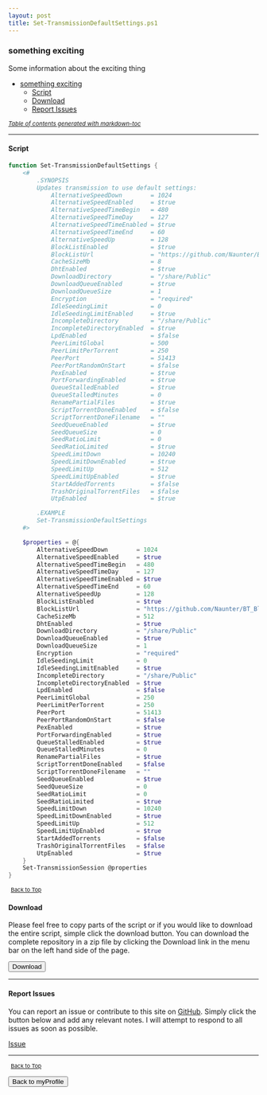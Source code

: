 ```yaml
---
layout: post
title: Set-TransmissionDefaultSettings.ps1
---
```


### something exciting

Some information about the exciting thing

- [something exciting](#something-exciting)
  - [Script](#script)
  - [Download](#download)
  - [Report Issues](#report-issues)

<small><i><a href='http://ecotrust-canada.github.io/markdown-toc/'>Table of contents generated with markdown-toc</a></i></small>

---

#### Script

```powershell
function Set-TransmissionDefaultSettings {
    <#
        .SYNOPSIS
        Updates transmission to use default settings:
            AlternativeSpeedDown        = 1024
            AlternativeSpeedEnabled     = $true
            AlternativeSpeedTimeBegin   = 480
            AlternativeSpeedTimeDay     = 127
            AlternativeSpeedTimeEnabled = $true
            AlternativeSpeedTimeEnd     = 60
            AlternativeSpeedUp          = 128
            BlockListEnabled            = $true
            BlockListUrl                = "https://github.com/Naunter/BT_BlockLists/raw/master/bt_blocklists.gz"
            CacheSizeMb                 = 8
            DhtEnabled                  = $true
            DownloadDirectory           = "/share/Public"
            DownloadQueueEnabled        = $true
            DownloadQueueSize           = 1
            Encryption                  = "required"
            IdleSeedingLimit            = 0
            IdleSeedingLimitEnabled     = $true
            IncompleteDirectory         = "/share/Public"
            IncompleteDirectoryEnabled  = $true
            LpdEnabled                  = $false
            PeerLimitGlobal             = 500
            PeerLimitPerTorrent         = 250
            PeerPort                    = 51413
            PeerPortRandomOnStart       = $false
            PexEnabled                  = $true
            PortForwardingEnabled       = $true
            QueueStalledEnabled         = $true
            QueueStalledMinutes         = 0
            RenamePartialFiles          = $true
            ScriptTorrentDoneEnabled    = $false
            ScriptTorrentDoneFilename   = ""
            SeedQueueEnabled            = $true
            SeedQueueSize               = 0
            SeedRatioLimit              = 0
            SeedRatioLimited            = $true
            SpeedLimitDown              = 10240
            SpeedLimitDownEnabled       = $true
            SpeedLimitUp                = 512
            SpeedLimitUpEnabled         = $true
            StartAddedTorrents          = $false
            TrashOriginalTorrentFiles   = $false
            UtpEnabled                  = $true

        .EXAMPLE
        Set-TransmissionDefaultSettings
    #>

    $properties = @{
        AlternativeSpeedDown        = 1024
        AlternativeSpeedEnabled     = $true
        AlternativeSpeedTimeBegin   = 480
        AlternativeSpeedTimeDay     = 127
        AlternativeSpeedTimeEnabled = $true
        AlternativeSpeedTimeEnd     = 60
        AlternativeSpeedUp          = 128
        BlockListEnabled            = $true
        BlockListUrl                = "https://github.com/Naunter/BT_BlockLists/raw/master/bt_blocklists.gz"
        CacheSizeMb                 = 512
        DhtEnabled                  = $true
        DownloadDirectory           = "/share/Public"
        DownloadQueueEnabled        = $true
        DownloadQueueSize           = 1
        Encryption                  = "required"
        IdleSeedingLimit            = 0
        IdleSeedingLimitEnabled     = $true
        IncompleteDirectory         = "/share/Public"
        IncompleteDirectoryEnabled  = $true
        LpdEnabled                  = $false
        PeerLimitGlobal             = 250
        PeerLimitPerTorrent         = 250
        PeerPort                    = 51413
        PeerPortRandomOnStart       = $false
        PexEnabled                  = $true
        PortForwardingEnabled       = $true
        QueueStalledEnabled         = $true
        QueueStalledMinutes         = 0
        RenamePartialFiles          = $true
        ScriptTorrentDoneEnabled    = $false
        ScriptTorrentDoneFilename   = ""
        SeedQueueEnabled            = $true
        SeedQueueSize               = 0
        SeedRatioLimit              = 0
        SeedRatioLimited            = $true
        SpeedLimitDown              = 10240
        SpeedLimitDownEnabled       = $true
        SpeedLimitUp                = 512
        SpeedLimitUpEnabled         = $true
        StartAddedTorrents          = $false
        TrashOriginalTorrentFiles   = $false
        UtpEnabled                  = $true
    }
    Set-TransmissionSession @properties
}
```

<span style="font-size:11px;"><a href="#"><i class="fas fa-caret-up" aria-hidden="true" style="color: white; margin-right:5px;"></i>Back to Top</a></span>

#### Download

Please feel free to copy parts of the script or if you would like to download the entire script, simple click the download button. You can download the complete repository in a zip file by clicking the Download link in the menu bar on the left hand side of the page.

<button class="btn" type="submit" onclick="window.open('/powershell/functions/myProfile/Set-TransmissionDefaultSettings.ps1')">
    <i class="fa fa-cloud-download-alt">
    </i>
        Download
</button>

---

#### Report Issues

You can report an issue or contribute to this site on <a href="https://github.com/BanterBoy/scripts-blog/issues">GitHub</a>. Simply click the button below and add any relevant notes. I will attempt to respond to all issues as soon as possible.

<!-- Place this tag where you want the button to render. -->

<a class="github-button" href="https://github.com/BanterBoy/scripts-blog/issues/new?title=Set-TransmissionDefaultSettings.ps1&body=There is a problem with this function. Please find details below." data-show-count="true" aria-label="Issue BanterBoy/scripts-blog on GitHub">Issue</a>

---

<span style="font-size:11px;"><a href="#"><i class="fas fa-caret-up" aria-hidden="true" style="color: white; margin-right:5px;"></i>Back to Top</a></span>

<a href="/menu/_pages/myProfile.html">
    <button class="btn">
        <i class='fas fa-reply'>
        </i>
            Back to myProfile
    </button>
</a>

[1]: http://ecotrust-canada.github.io/markdown-toc
[2]: https://github.com/googlearchive/code-prettify
